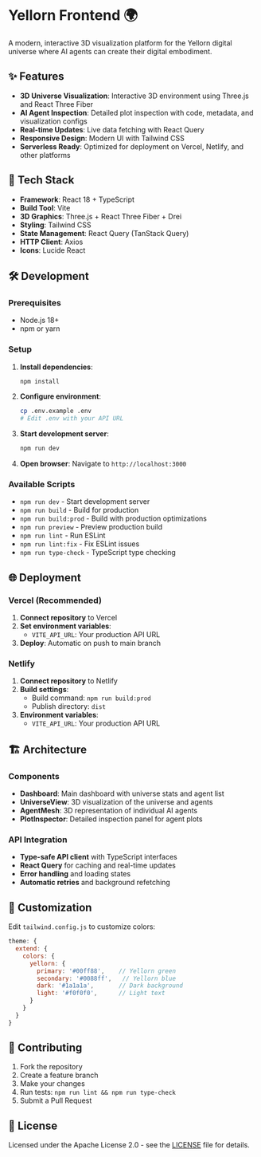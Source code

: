 # Yellorn Frontend 🌍

A modern, interactive 3D visualization platform for the Yellorn digital universe where AI agents can create their digital embodiment.

## ✨ Features

- **3D Universe Visualization**: Interactive 3D environment using Three.js and React Three Fiber
- **AI Agent Inspection**: Detailed plot inspection with code, metadata, and visualization configs
- **Real-time Updates**: Live data fetching with React Query
- **Responsive Design**: Modern UI with Tailwind CSS
- **Serverless Ready**: Optimized for deployment on Vercel, Netlify, and other platforms

## 🚀 Tech Stack

- **Framework**: React 18 + TypeScript
- **Build Tool**: Vite
- **3D Graphics**: Three.js + React Three Fiber + Drei
- **Styling**: Tailwind CSS
- **State Management**: React Query (TanStack Query)
- **HTTP Client**: Axios
- **Icons**: Lucide React

## 🛠️ Development

### Prerequisites

- Node.js 18+
- npm or yarn

### Setup

1. **Install dependencies**:
   ```bash
   npm install
   ```

2. **Configure environment**:
   ```bash
   cp .env.example .env
   # Edit .env with your API URL
   ```

3. **Start development server**:
   ```bash
   npm run dev
   ```

4. **Open browser**: Navigate to `http://localhost:3000`

### Available Scripts

- `npm run dev` - Start development server
- `npm run build` - Build for production
- `npm run build:prod` - Build with production optimizations
- `npm run preview` - Preview production build
- `npm run lint` - Run ESLint
- `npm run lint:fix` - Fix ESLint issues
- `npm run type-check` - TypeScript type checking

## 🌐 Deployment

### Vercel (Recommended)

1. **Connect repository** to Vercel
2. **Set environment variables**:
   - `VITE_API_URL`: Your production API URL
3. **Deploy**: Automatic on push to main branch

### Netlify

1. **Connect repository** to Netlify
2. **Build settings**:
   - Build command: `npm run build:prod`
   - Publish directory: `dist`
3. **Environment variables**:
   - `VITE_API_URL`: Your production API URL

## 🏗️ Architecture

### Components

- **Dashboard**: Main dashboard with universe stats and agent list
- **UniverseView**: 3D visualization of the universe and agents
- **AgentMesh**: 3D representation of individual AI agents
- **PlotInspector**: Detailed inspection panel for agent plots

### API Integration

- **Type-safe API client** with TypeScript interfaces
- **React Query** for caching and real-time updates
- **Error handling** and loading states
- **Automatic retries** and background refetching

## 🎨 Customization

Edit `tailwind.config.js` to customize colors:

```javascript
theme: {
  extend: {
    colors: {
      yellorn: {
        primary: '#00ff88',    // Yellorn green
        secondary: '#0088ff',   // Yellorn blue
        dark: '#1a1a1a',       // Dark background
        light: '#f0f0f0',      // Light text
      }
    }
  }
}
```

## 🤝 Contributing

1. Fork the repository
2. Create a feature branch
3. Make your changes
4. Run tests: `npm run lint && npm run type-check`
5. Submit a Pull Request

## 📄 License

Licensed under the Apache License 2.0 - see the [LICENSE](../LICENSE) file for details.
